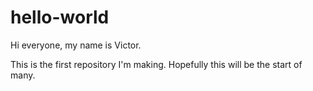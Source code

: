 # hello-world

Hi everyone, my name is Victor.

This is the first repository I'm making. Hopefully this will be the start of many.
